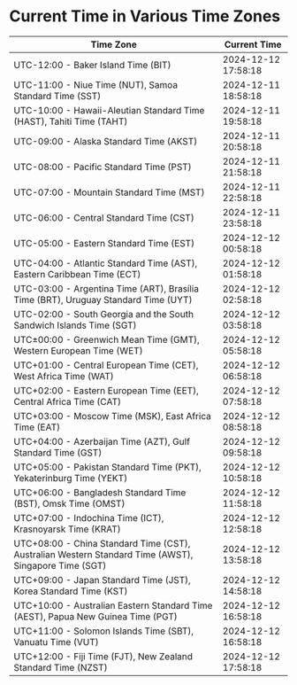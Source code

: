 # Current Time in Various Time Zones

| Time Zone | Current Time |
|-----------|--------------|
| UTC-12:00 - Baker Island Time (BIT) | 2024-12-12 17:58:18 |
| UTC-11:00 - Niue Time (NUT), Samoa Standard Time (SST) | 2024-12-11 18:58:18 |
| UTC-10:00 - Hawaii-Aleutian Standard Time (HAST), Tahiti Time (TAHT) | 2024-12-11 19:58:18 |
| UTC-09:00 - Alaska Standard Time (AKST) | 2024-12-11 20:58:18 |
| UTC-08:00 - Pacific Standard Time (PST) | 2024-12-11 21:58:18 |
| UTC-07:00 - Mountain Standard Time (MST) | 2024-12-11 22:58:18 |
| UTC-06:00 - Central Standard Time (CST) | 2024-12-11 23:58:18 |
| UTC-05:00 - Eastern Standard Time (EST) | 2024-12-12 00:58:18 |
| UTC-04:00 - Atlantic Standard Time (AST), Eastern Caribbean Time (ECT) | 2024-12-12 01:58:18 |
| UTC-03:00 - Argentina Time (ART), Brasília Time (BRT), Uruguay Standard Time (UYT) | 2024-12-12 02:58:18 |
| UTC-02:00 - South Georgia and the South Sandwich Islands Time (SGT) | 2024-12-12 03:58:18 |
| UTC±00:00 - Greenwich Mean Time (GMT), Western European Time (WET) | 2024-12-12 05:58:18 |
| UTC+01:00 - Central European Time (CET), West Africa Time (WAT) | 2024-12-12 06:58:18 |
| UTC+02:00 - Eastern European Time (EET), Central Africa Time (CAT) | 2024-12-12 07:58:18 |
| UTC+03:00 - Moscow Time (MSK), East Africa Time (EAT) | 2024-12-12 08:58:18 |
| UTC+04:00 - Azerbaijan Time (AZT), Gulf Standard Time (GST) | 2024-12-12 09:58:18 |
| UTC+05:00 - Pakistan Standard Time (PKT), Yekaterinburg Time (YEKT) | 2024-12-12 10:58:18 |
| UTC+06:00 - Bangladesh Standard Time (BST), Omsk Time (OMST) | 2024-12-12 11:58:18 |
| UTC+07:00 - Indochina Time (ICT), Krasnoyarsk Time (KRAT) | 2024-12-12 12:58:18 |
| UTC+08:00 - China Standard Time (CST), Australian Western Standard Time (AWST), Singapore Time (SGT) | 2024-12-12 13:58:18 |
| UTC+09:00 - Japan Standard Time (JST), Korea Standard Time (KST) | 2024-12-12 14:58:18 |
| UTC+10:00 - Australian Eastern Standard Time (AEST), Papua New Guinea Time (PGT) | 2024-12-12 16:58:18 |
| UTC+11:00 - Solomon Islands Time (SBT), Vanuatu Time (VUT) | 2024-12-12 16:58:18 |
| UTC+12:00 - Fiji Time (FJT), New Zealand Standard Time (NZST) | 2024-12-12 17:58:18 |
